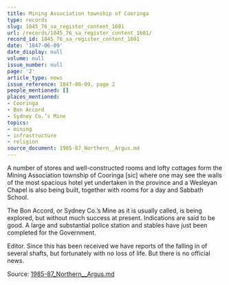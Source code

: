 ```yaml
---
title: Mining Association township of Cooringa
type: records
slug: 1845_76_sa_register_content_1601
url: /records/1845_76_sa_register_content_1601/
record_id: 1845_76_sa_register_content_1601
date: '1847-06-09'
date_display: null
volume: null
issue_number: null
page: '2'
article_type: news
issue_reference: 1847-06-09, page 2
people_mentioned: []
places_mentioned:
- Cooringa
- Bon Accord
- Sydney Co.’s Mine
topics:
- mining
- infrastructure
- religion
source_document: 1985-87_Northern__Argus.md
---
```


A number of stores and well-constructed rooms and lofty cottages form the Mining Association township of Cooringa [sic] where one may see the walls of the most spacious hotel yet undertaken in the province and a Wesleyan Chapel is also being built, together with rooms for a day and Sabbath School.

The Bon Accord, or Sydney Co.’s Mine as it is usually called, is being explored, but without much success at present.  Indications are said to be good.  A large and substantial police station and stables have just been completed for the Government.

Editor.  Since this has been received we have reports of the falling in of several shafts, but fortunately with no loss of life.  But there is no official news.

Source: [1985-87_Northern__Argus.md](/downloads/markdown/1985-87_Northern__Argus.md)
